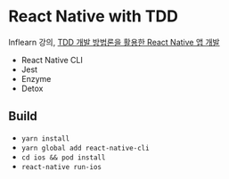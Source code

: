 # React Native with TDD

Inflearn 강의, [TDD 개발 방법론을 활용한 React Native 앱 개발](https://www.inflearn.com/course/React-TDD/)

- React Native CLI
- Jest
- Enzyme
- Detox

## Build

- `yarn install`
- `yarn global add react-native-cli`
- `cd ios && pod install`
- `react-native run-ios`
